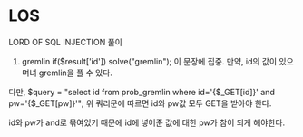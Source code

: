 # LOS
LORD OF SQL INJECTION 풀이

1. gremlin
  if($result['id']) solve("gremlin"); 이 문장에 집중.
  만약, id의 값이 있으며녀 gremlin을 풀 수 있다.
  
  다만, 
  $query = "select id from prob_gremlin where id='{$_GET[id]}' and pw='{$_GET[pw]}'";
  위 쿼리문에 따르면 id와 pw값 모두 GET을 받아야 한다.
  
  id와 pw가 and로 묶여있기 때문에 id에 넣어준 값에 대한 pw가 참이 되게 해야한다.
